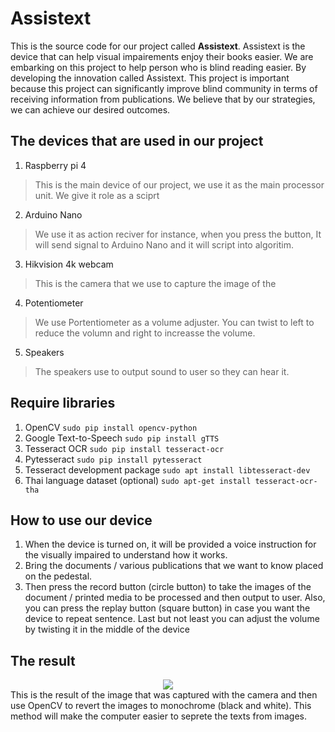 # Assistext
This is the source code for our project called **Assistext**. Assistext is the device that can help visual impairements enjoy their books easier. We are embarking on this project to help person who is blind reading easier. By developing the innovation called Assistext. This project is important because this project can significantly improve blind community in terms of receiving information from publications. We believe that by our strategies, we can achieve our desired outcomes. 

## The devices that are used in our project
1. Raspberry pi 4
> This is the main device of our project, we use it as the main processor unit. We give it role as a sciprt 
2. Arduino Nano
> We use it as action reciver for instance, when you press the button, It will send signal to Arduino Nano and it will script into algoritim.
3. Hikvision 4k webcam
> This is the camera that we use to capture the image of the 
4. Potentiometer
> We use Portentiometer as a volume adjuster. You can twist to left to reduce the volumn and right to increasse the volume.
5. Speakers
> The speakers use to output sound to user so they can hear it.

## Require libraries
1. OpenCV
   `sudo pip install opencv-python`
2. Google Text-to-Speech
   `sudo pip install gTTS`
3. Tesseract OCR
   `sudo pip install tesseract-ocr` 
4. Pytesseract
   `sudo pip install pytesseract`
5. Tesseract development package 
   `sudo apt install libtesseract-dev`
6. Thai language dataset (optional)
    `sudo apt-get install tesseract-ocr-tha`

## How to use our device
1. When the device is turned on, it will be provided a voice instruction for the visually impaired to understand how it works.
2. Bring the documents / various publications that we want to know placed on the pedestal.
3. Then press the record button (circle button) to take the images of the document / printed media to be processed and then output to user.
Also, you can press the replay button (square button) in case you want the device to repeat sentence. Last but not least you can adjust the volume by twisting it in the middle of the device

## The result
<div align = "center">
    <img src="https://i.pinimg.com/originals/f9/f6/93/f9f693351cdc8b0c26eaeb94e0af8ff6.jpg">
</div>
This is the result of the image that was captured with the camera and then use OpenCV to revert the images to monochrome (black and white). This method will make the computer easier to seprete the texts from images.
